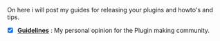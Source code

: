 On here i will post my guides for releasing your plugins and howto's and tips.

- [X] [**Guidelines**](https://github.com/KrunghCrow/Plugin-Guidelines/blob/main/Guidelines.md) : My personal opinion for the Plugin making community.
